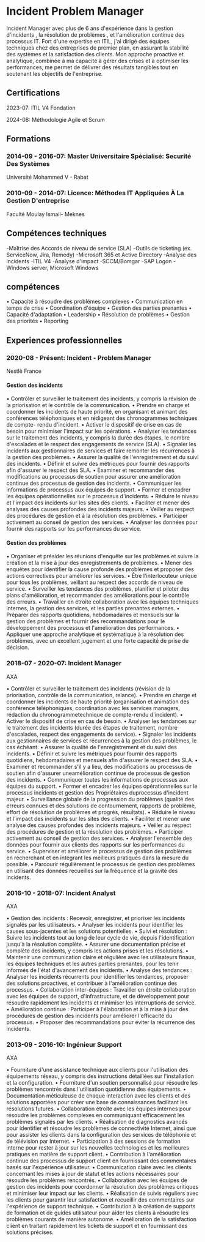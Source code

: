 # Incident Problem Manager
Incident Manager avec plus de 6 ans d'expérience dans la gestion d'incidents , la résolution de problèmes , et l'amélioration continue des processus IT. Fort d'une expertise en ITIL, j'ai dirigé des équipes techniques chez des entreprises de premier plan, en assurant la stabilité des systèmes et la satisfaction des clients. Mon approche proactive et analytique, combinée à ma capacité à gérer des crises et à optimiser les performances, me permet de délivrer des résultats tangibles tout en soutenant les objectifs de l'entreprise.

## Certifications
2023-07: ITIL V4 Fondation

2024-08: Méthodologie Agile et Scrum

## Formations
### 2014-09 - 2016-07: Master Universitaire Spécialisé: Securité Des Systèmes
Université Mohammed V - Rabat
### 2010-09 - 2014-07: Licence: Méthodes IT Appliquées À La Gestion D'entreprise
Faculté Moulay Ismail- Meknes

## Compétences techniques
-Maîtrise des Accords de niveau de service (SLA) 
-Outils de ticketing (ex. ServiceNow, Jira, Remedy) 
-Microsoft 365 et Active Directory
-Analyse des incidents
-ITIL V4
-Analyse d'impact
-SCCM/Bomgar
-SAP Logon
-Windows server, Microsoft Windows

## compétences
• Capacité à résoudre des problèmes complexes
• Communication en temps de crise
• Coordination d'équipe
• Gestion des parties prenantes
• Capacité d'adaptation
• Leadership
• Résolution de problèmes
• Gestion des priorités
• Reporting

## Experiences professionnelles
### 2020-08 - Présent: Incident - Problem Manager
Nestlè France

#### Gestion des incidents
• Contrôler et surveiller le traitement des incidents, y compris la révision de la priorisation et le contrôle de la communication.
• Prendre en charge et coordonner les incidents de haute priorité, en organisant et animant des conférences téléphoniques et en rédigeant des chronogrammes techniques de compte- rendu d'incident.
• Activer le dispositif de crise en cas de besoin pour minimiser l'impact sur les opérations. 
• Analyser les tendances sur le traitement des incidents, y compris la durée des étapes, le nombre d'escalades et le respect des engagements de service (SLA).
• Signaler les incidents aux gestionnaires de services et faire remonter les récurrences à la gestion des problèmes.
• Assurer la qualité de l'enregistrement et du suivi des incidents.
• Définir et suivre des métriques pour fournir des rapports afin d'assurer le respect des SLA. 
• Examiner et recommander des modifications au processus de soutien pour assurer une amélioration continue des processus de gestion des incidents.
• Communiquer les informations de processus aux équipes de support.
• Former et encadrer les équipes opérationnelles sur le processus d'incidents.
• Réduire le niveau et l'impact des incidents sur les sites des clients.
• Faciliter et mener des analyses des causes profondes des incidents majeurs.
• Veiller au respect des procédures de gestion et à la résolution des problèmes.
• Participer activement au conseil de gestion des services.
• Analyser les données pour fournir des rapports sur les performances du service.

#### Gestion des problèmes
• Organiser et présider les réunions d'enquête sur les problèmes et suivre la création et la mise à jour des enregistrements de problèmes.
• Mener des enquêtes pour identifier la cause profonde des problèmes et proposer des actions correctives pour améliorer les services.
• Être l'interlocuteur unique pour tous les problèmes, veillant au respect des accords de niveau de service.
• Surveiller les tendances des problèmes, planifier et piloter des plans d'amélioration, et recommander des améliorations pour le contrôle des erreurs.
• Travailler en étroite collaboration avec les équipes techniques internes, la gestion des services, et les parties prenantes externes.
• Préparer des rapports quotidiens, hebdomadaires et mensuels sur la gestion des problèmes et fournir des recommandations pour le développement des processus et l'amélioration des performances.
• Appliquer une approche analytique et systématique à la résolution des problèmes, avec un excellent jugement et une forte capacité de prise de décision.

### 2018-07 - 2020-07: Incident Manager
AXA

• Contrôler et surveiller le traitement des incidents (révision de la priorisation, contrôle de la communication, relance).
• Prendre en charge et coordonner les incidents de haute priorité (organisation et animation des conférence téléphoniques, coordination avec les services managers, rédaction du chronogrammetechnique de compte-rendu d'incident).
• Activer le dispositif de crise en cas de besoin.
• Analyser les tendances sur le traitement des incidents (durée des étapes de traitement, nombre d'escalades, respect des engagements de service).
• Signaler les incidents aux gestionnaires de services et récurrences à la gestion des problèmes, le cas échéant.
• Assurer la qualité de l'enregistrement et du suivi des incidents.
• Définir et suivre les métriques pour fournir des rapports quotidiens, hebdomadaires et mensuels afin d'assurer le respect des SLA.
• Examiner et recommander s'il y a lieu, des modifications au processus de soutien afin d'assurer uneamélioration continue de processus de gestion des incidents.
• Communiquer toutes les informations de processus aux équipes du support.
• Former et encadrer les équipes opérationnelles sur le processus incidents et gestion des Propriétaires duprocessus d'incident majeur.
• Surveillance globale de la progression du problèmes (qualité des erreurs connues et des solutions de contournement, rapports de problème, effort de résolution de problèmes et progrès, résultats).
• Réduire le niveau et l'impact des incidents sur les sites des clients.
• Faciliter et mener une analyse des causes profondes des incidents majeurs.
• Veiller au respect des procédures de gestion et la résolution des problèmes.
• Participer activement au conseil de gestion des services.
• Analyser l'ensemble des données pour fournir aux clients des rapports sur les performances du service.
• Superviser et améliorer le processus de gestion des problèmes en recherchant et en intégrant les meilleurs pratiques dans la mesure du possible.
• Parcourir régulièrement le processus de gestion des problèmes en utilisant des données
recueilles sur la fréquence et la gravité des incidents.

### 2016-10 - 2018-07: Incident Analyst
AXA

• Gestion des incidents : Recevoir, enregistrer, et prioriser les incidents signalés par les utilisateurs.
• Analyser les incidents pour identifier les causes sous-jacentes et les solutions potentielles.
• Suivi et résolution : Suivre les incidents tout au long de leur cycle de vie, depuis l'identification jusqu'à la résolution complète.
• Assurer une documentation précise et complète des incidents, y compris les actions prises et les résolutions.
• Maintenir une communication claire et régulière avec les utilisateurs finaux, les équipes techniques et les autres parties prenantes, pour les tenir informés de l'état d'avancement des incidents.
• Analyse des tendances : Analyser les incidents récurrents pour identifier les tendances, proposer des solutions proactives, et contribuer à l'amélioration continue des processus.
• Collaboration inter-équipes : Travailler en étroite collaboration avec les équipes de support, d'infrastructure, et de développement pour résoudre rapidement les incidents et minimiser les interruptions de service.
• Amélioration continue : Participer à l'élaboration et à la mise à jour des procédures de gestion des incidents pour améliorer l'efficacité du processus.
• Proposer des recommandations pour éviter la récurrence des incidents.

### 2013-09 - 2016-10: Ingénieur Support
AXA

• Fourniture d'une assistance technique aux clients pour l'utilisation des équipements réseau, y compris des instructions détaillées sur l'installation et la configuration.
• Fourniture d'un soutien personnalisé pour résoudre les problèmes rencontrés dans l'utilisation quotidienne des équipements.
• Documentation méticuleuse de chaque interaction avec les clients et des solutions apportées pour créer une base de connaissances facilitant les résolutions futures.
• Collaboration étroite avec les équipes internes pour résoudre les problèmes complexes en communiquant efficacement les problèmes signalés par les clients.
• Réalisation de diagnostics avancés pour identifier et résoudre les problèmes de connectivité Internet, ainsi que pour assister les clients dans la configuration des services de téléphonie et de télévision par Internet.
• Participation à des sessions de formation interne pour rester à jour sur les nouvelles technologies et les meilleures pratiques en matière de support client.
• Contribution à l'amélioration continue des processus de support client en fournissant des commentaires basés sur l'expérience utilisateur.
• Communication claire avec les clients concernant les mises à jour de statut et les actions nécessaires pour résoudre les problèmes rencontrés.
• Collaboration avec les équipes de gestion des incidents pour coordonner la résolution des problèmes critiques et minimiser leur impact sur les clients.
• Réalisation de suivis réguliers avec les clients pour garantir leur satisfaction et recueillir des commentaires sur l'expérience de support technique.
• Contribution à la création de supports de formation et de guides utilisateur pour aider les clients à résoudre les problèmes courants de manière autonome.
• Amélioration de la satisfaction client en traitant rapidement les tickets de support et en fournissant des solutions précises.
